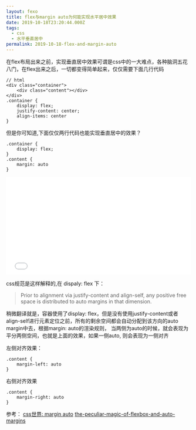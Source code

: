 ```yaml
---
layout: fexo
title: flex与margin auto为何能实现水平居中效果
date: 2019-10-18T23:20:44.000Z
tags:
  - css
  - 水平垂直居中
permalink: 2019-10-18-flex-and-margin-auto
---
```

在flex布局出来之前，实现垂直居中效果可谓是css中的一大难点，各种脑洞五花八门，在flex出来之后，一切都变得简单起来，仅仅需要下面几行代码
```
// html
<div class="container">
    <div class="content"></div>
</div>
.container {
    display: flex;
    justify-content: center;
    align-items: center
}
```
但是你可知道,下面仅仅两行代码也能实现垂直居中的效果？
```
.container {
    display: flex;
}
.content {
    margin: auto
}
```
<iframe height="265" style="width: 100%;" scrolling="no" title="flex-and-margin-auto" src="//codepen.io/Allen6228/embed/mZWNKx/?height=265&theme-id=0&default-tab=css,result" frameborder="no" allowtransparency="true" allowfullscreen="true">
  See the Pen <a href='https://codepen.io/Allen6228/pen/mZWNKx/'>flex-and-margin-auto</a> by XiaoYao
  (<a href='https://codepen.io/Allen6228'>@Allen6228</a>) on <a href='https://codepen.io'>CodePen</a>.
</iframe>

css规范是这样解释的,在 dispaly: flex 下：
>Prior to alignment via justify-content and align-self, any positive free space is distributed to auto margins in that dimension.

稍微翻译就是，容器使用了display: flex，但是没有使用justify-content或者align-self进行元素定位之前，所有的剩余空间都会自动分配到该方向的auto margin中去，根据margin: auto的渲染规则， 当两侧为auto的时候，就会表现为平分两侧空间，也就是上面的效果，如果一侧auto, 则会表现为一侧对齐

左侧对齐效果：
```
.content {
    margin-left: auto
}
```
右侧对齐效果
```
.content {
    margin-right: auto
}
```

参考：
[css世界:  margin auto]()
[the-peculiar-magic-of-flexbox-and-auto-margins](https://css-tricks.com/the-peculiar-magic-of-flexbox-and-auto-margins/)
